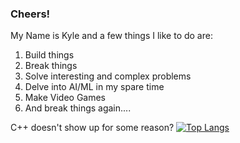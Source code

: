 ### Cheers!

My Name is Kyle and a few things I like to do are:
  1. Build things
  2. Break things
  3. Solve interesting and complex problems
  4. Delve into AI/ML in my spare time
  5. Make Video Games
  6. And break things again....
 
 C++ doesn't show up for some reason? 
[![Top Langs](https://github-readme-stats.vercel.app/api/top-langs/?username=nosark)](https://github.com/nosark)
